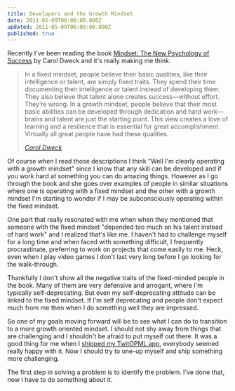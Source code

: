 ```yaml
---
title: Developers and the Growth Mindset
date: 2011-05-09T06:00:00.000Z
updated: 2011-05-09T06:00:00.000Z
published: true
---
```


Recently I've been reading the book [Mindset: The New Psychology of Success](https://www.amazon.com/Mindset-Psychology-Carol-S-Dweck/dp/0345472322) by Carol Dweck and it's really making me think.

> In a fixed mindset, people believe their basic qualities, like their  intelligence or talent, are simply fixed traits. They spend their time  documenting their intelligence or talent instead of developing them.  They also believe that talent alone creates success—without effort.  They’re wrong.
> In a growth mindset, people believe that their most basic  abilities can be developed through dedication and hard work—brains and  talent are just the starting point. This view creates a love of learning  and a resilience that is essential for great accomplishment. Virtually  all great people have had these qualities.
>
> <cite>[Carol Dweck](https://web.archive.org/web/20190905050915/https://mindsetonline.com/whatisit/about/index.html)</cite>

Of course when I read those descriptions I think "Well I'm clearly operating with a growth mindset" since I know that any skill can be developed and if you work hard at something you can do amazing things.  However as I go through the book and she goes over examples of people in similar situations where one is operating with a fixed mindset and the other with a growth mindset I'm starting to wonder if I may be subconsciously operating within the fixed mindset.

One part that really resonated with me when when they mentioned that someone with the fixed mindset "depended too much on his talent instead of hard work" and I realized that's like me.  I haven't had to challenge myself for a long time and when faced with something difficult, I frequently procrastinate, preferring to work on projects that come easily to me.  Heck, even when I play video games I don't last very long before I go looking for the walk-through.

Thankfully I don't show all the negative traits of the fixed-minded people in the book.  Many of them are very defensive and arrogant, where I'm typically self-deprecating.  But even my self-deprecating attitude can be linked to the fixed mindset.  If I'm self deprecating and people don't expect much from me then when I do something well they are impressed.

So one of my goals moving forward will be to see what I can do to transition to a more growth oriented mindset.  I should not shy away from things that are challenging and I shouldn't be afraid to put myself out there. It was a good thing for me when I [shipped my TwitOPML app](/essays/shipping-is-scary/), everybody seemed really happy with it.  Now I should try to one-up myself and ship something more challenging.

The first step in solving a problem is to identify the problem.  I've done that, now I have to do something about it.

